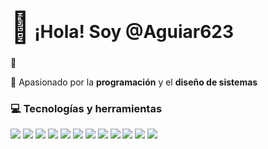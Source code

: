 <h1><span style="font-size: 3rem;">👋</span> ¡Hola! Soy @Aguiar623</h1>👋

🚀 Apasionado por la **programación** y el **diseño de sistemas**

### 💻 Tecnologías y herramientas
<p>
  <img src="https://img.shields.io/badge/-ReactJS-61DAFB?style=flat&logo=react&logoColor=000">
  <img src="https://img.shields.io/badge/-Flutter-02569B?style=flat&logo=flutter&logoColor=white">
  <img src="https://img.shields.io/badge/-FastAPI-009688?style=flat&logo=fastapi&logoColor=white">
  <img src="https://img.shields.io/badge/-PostgreSQL-336791?style=flat&logo=postgresql&logoColor=white">
  <img src="https://img.shields.io/badge/-MySQL-4479A1?style=flat&logo=mysql&logoColor=white">
  <img src="https://img.shields.io/badge/-Express.js-000000?style=flat&logo=express&logoColor=white">
  <img src="https://img.shields.io/badge/-C++-00599C?style=flat&logo=c%2b%2b&logoColor=white">
  <img src="https://img.shields.io/badge/-Java-007396?style=flat&logo=java&logoColor=white">
  <img src="https://img.shields.io/badge/-Kotlin-0095D5?style=flat&logo=kotlin&logoColor=white">
  <img src="https://img.shields.io/badge/-HTML5-E34F26?style=flat&logo=html5&logoColor=white">
  <img src="https://img.shields.io/badge/-CSS3-1572B6?style=flat&logo=css3&logoColor=white">
  <img src="https://img.shields.io/badge/-MongoDB-47A248?style=flat&logo=mongodb&logoColor=white">
</p>

